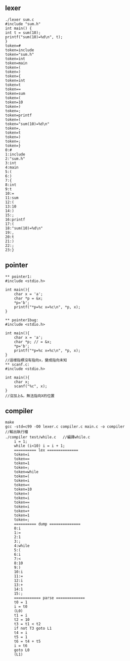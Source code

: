 ## lexer ##
    ./lexer sum.c
    #include "sum.h"
    int main() {
    int t = sum(10);
    printf("sum(10)=%d\n", t);
    }
    token=#
    token=include
    token="sum.h"
    token=int
    token=main
    token=(
    token=)
    token={
    token=int
    token=t
    token==
    token=sum
    token=(
    token=10
    token=)
    token=;
    token=printf
    token=(
    token="sum(10)=%d\n"
    token=,
    token=t
    token=)
    token=;
    token=}
    0:#
    1:include
    2:"sum.h"
    3:int
    4:main
    5:(
    6:)
    7:{
    8:int
    9:t
    10:=
    11:sum
    12:(
    13:10
    14:)
    15:;
    16:printf
    17:(
    18:"sum(10)=%d\n"
    19:,
    20:t
    21:)
    22:;
    23:}
## pointer ##
    ** pointer1:
    #include <stdio.h>

    int main(){
        char x = 'a';
        char *p = &x;
        *p='b';
        printf("*p=%c x=%c\n", *p, x);
    }

    ** pointer1bug:
    #include <stdio.h>

    int main(){
        char x = 'a';
        char *p; // = &x;
        *p='b';
        printf("*p=%c x=%c\n", *p, x);
    }
    //這樣指標沒有指向x，變成指向未知
    ** scanf.c:
    #include <stdio.h>

    int main(){
        char x;
        scanf("%c", x);
    }
    //沒加上&，無法指向X的位置
## compiler ##
    make
    gcc -std=c99 -O0 lexer.c compiler.c main.c -o compiler
    //輸出執行檔
    ./compiler test/while.c   //編譯while.c
        i = 1;
        while (i<10) i = i + 1;
        ========== lex ==============
        token=i
        token==
        token=1
        token=;
        token=while
        token=(
        token=i
        token=<
        token=10
        token=)
        token=i
        token==
        token=i
        token=+
        token=1
        token=;
        ========== dump ==============
        0:i
        1:=
        2:1
        3:;
        4:while
        5:(
        6:i
        7:<
        8:10
        9:)
        10:i
        11:=
        12:i
        13:+
        14:1
        15:;
        ============ parse =============
        t0 = 1
        i = t0
        (L0)
        t1 = i
        t2 = 10
        t3 = t1 < t2
        if not T3 goto L1
        t4 = i
        t5 = 1
        t6 = t4 + t5
        i = t6
        goto L0
        (L1)
